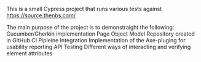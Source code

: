 This is a small Cypress project that runs various tests against https://source.thenbs.com/

The main purpose of the project is to demonstraight the following:
  Cucumber/Gherkin implementation
  Page Object Model
  Repository created in GitHub
  CI Pipleine Integration
  Implementation of the Axe-pluging for usability reporting
  API Testing
  Different ways of interacting and verifying element attributes
